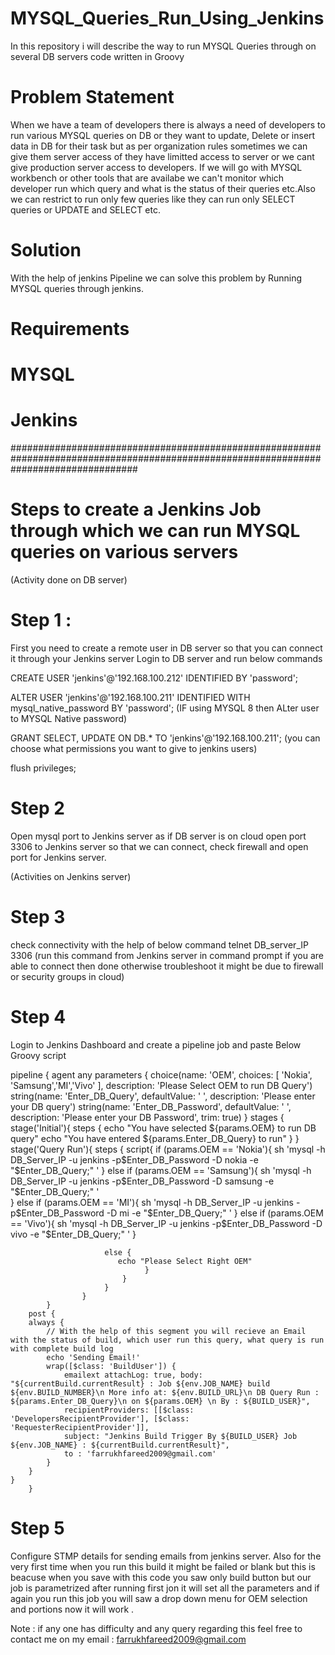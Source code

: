 # MYSQL_Queries_Run_Using_Jenkins
In this repository i will describe the way to run MYSQL Queries through on several DB servers code written in Groovy

# Problem Statement
When we have a team of developers there is always a need of developers to run various MYSQL queries on DB or they want to update, Delete or insert data in DB for their task but as per organization rules sometimes we can give them server access of they have limitted access to server or we cant give production server access to developers. If we will go with MYSQL workbench or other tools that are availabe we can't monitor which developer run which query and what is the status of their queries etc.Also we can restrict to run only few queries like they can run only SELECT queries or UPDATE and SELECT etc.

# Solution
With the help of jenkins Pipeline we can solve this problem by Running MYSQL queries through jenkins.

# Requirements
# MYSQL
# Jenkins

#######################################################################################################################################
# Steps to create a Jenkins Job through which we can run MYSQL queries on various servers
(Activity done on DB server)
# Step 1 : 
First you need to create a remote user in DB server so that you can connect it through your Jenkins server
Login to DB server and run below commands

  CREATE USER 'jenkins'@'192.168.100.212' IDENTIFIED BY 'password';
  
  ALTER USER 'jenkins'@'192.168.100.211' IDENTIFIED WITH mysql_native_password BY 'password'; (IF using MYSQL 8 then ALter user to MYSQL Native password)
  
  GRANT SELECT, UPDATE ON DB.* TO 'jenkins'@'192.168.100.211'; (you can choose what permissions you want to give to jenkins users)
  
  flush privileges;
  
  # Step 2 
  Open mysql port to Jenkins server as if DB server is on cloud open port 3306 to Jenkins server so that we can connect, check firewall and open port for Jenkins server. 
  
  (Activities on Jenkins server)
  # Step 3
  check connectivity with the help of below command
  telnet DB_server_IP 3306 (run this command from Jenkins server in command prompt if you are able to connect then done otherwise troubleshoot it might be due to firewall or security groups in cloud)
 
   # Step 4
   Login to Jenkins Dashboard and create a pipeline job and paste Below Groovy script
   
   pipeline {
    agent any
    parameters { 
	           choice(name: 'OEM', choices: [ 'Nokia', 'Samsung','MI','Vivo' ], description: 'Please Select OEM to run DB Query')
			   string(name: 'Enter_DB_Query', defaultValue: ' ', description: 'Please enter your DB query')
			   string(name: 'Enter_DB_Password', defaultValue: ' ', description: 'Please enter your DB Password', trim: true)
                       }
	     stages {
         stage('Initial'){
		        steps {
			     echo "You have selected ${params.OEM} to run DB query"
                 echo "You have entered ${params.Enter_DB_Query} to run"
                         }
		                      }
		  stage('Query Run'){
			steps {
				script{
				         if (params.OEM == 'Nokia'){
						 sh 'mysql -h DB_Server_IP -u jenkins -p$Enter_DB_Password -D nokia -e "$Enter_DB_Query;" '
						                                                   }
						 else if (params.OEM == 'Samsung'){
						 sh 'mysql -h DB_Server_IP -u jenkins -p$Enter_DB_Password -D samsung -e "$Enter_DB_Query;" '                                                         
																					 }
						 else if (params.OEM == 'MI'){
						 sh 'mysql -h DB_Server_IP -u jenkins -p$Enter_DB_Password -D mi -e "$Enter_DB_Query;" '
                                                                                   }
                         else if (params.OEM == 'Vivo'){
						 sh 'mysql -h DB_Server_IP -u jenkins -p$Enter_DB_Password -D vivo -e "$Enter_DB_Query;" '
                                                                                   }
																													   
						 else {
						    echo "Please Select Right OEM"        
								  }
					         }                                                 
						 }
		     	    }
	        }
	    post {
        always {
            // With the help of this segment you will recieve an Email with the status of build, which user run this query, what query is run with complete build log
			echo 'Sending Email!'
			wrap([$class: 'BuildUser']) {
                emailext attachLog: true, body: "${currentBuild.currentResult} : Job ${env.JOB_NAME} build ${env.BUILD_NUMBER}\n More info at: ${env.BUILD_URL}\n DB Query Run : ${params.Enter_DB_Query}\n on ${params.OEM} \n By : ${BUILD_USER}",
                recipientProviders: [[$class: 'DevelopersRecipientProvider'], [$class: 'RequesterRecipientProvider']],
                subject: "Jenkins Build Trigger By ${BUILD_USER} Job ${env.JOB_NAME} : ${currentBuild.currentResult}",
                to : 'farrukhfareed2009@gmail.com'
            }
        }
    }
        }

# Step 5 
Configure STMP details for sending emails from jenkins server. Also for the very first time when you run this build it might be failed or blank but this is beacuse when you save with this code you saw only build button but our job is parametrized after running first jon it will set all the parameters and if again you run this job you will saw a drop down menu for OEM selection and portions now it will work .

Note : if any one has difficulty and any query regarding this feel free to contact me on my email : farrukhfareed2009@gmail.com
  
  

